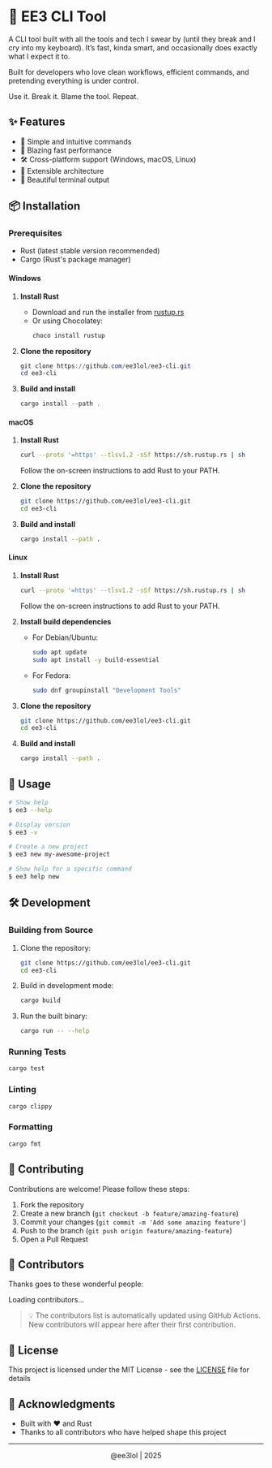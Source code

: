 # 🚀 EE3 CLI Tool

A CLI tool built with all the tools and tech I swear by (until they break and I cry into my keyboard). It’s fast, kinda smart, and occasionally does exactly what I expect it to.

Built for developers who love clean workflows, efficient commands, and pretending everything is under control.

Use it. Break it. Blame the tool. Repeat.

## ✨ Features

- 🎯 Simple and intuitive commands
- 🚀 Blazing fast performance
- 🛠️ Cross-platform support (Windows, macOS, Linux)
- 🔌 Extensible architecture
- 🎨 Beautiful terminal output

## 📦 Installation

### Prerequisites

- Rust (latest stable version recommended)
- Cargo (Rust's package manager)

#### Windows

1. **Install Rust**
   - Download and run the installer from [rustup.rs](https://rustup.rs/)
   - Or using Chocolatey:
     ```powershell
     choco install rustup
     ```

2. **Clone the repository**
   ```powershell
   git clone https://github.com/ee3lol/ee3-cli.git
   cd ee3-cli
   ```

3. **Build and install**
   ```powershell
   cargo install --path .
   ```

#### macOS

1. **Install Rust**
   ```bash
   curl --proto '=https' --tlsv1.2 -sSf https://sh.rustup.rs | sh
   ```
   Follow the on-screen instructions to add Rust to your PATH.

2. **Clone the repository**
   ```bash
   git clone https://github.com/ee3lol/ee3-cli.git
   cd ee3-cli
   ```

3. **Build and install**
   ```bash
   cargo install --path .
   ```

#### Linux

1. **Install Rust**
   ```bash
   curl --proto '=https' --tlsv1.2 -sSf https://sh.rustup.rs | sh
   ```
   Follow the on-screen instructions to add Rust to your PATH.

2. **Install build dependencies**
   - For Debian/Ubuntu:
     ```bash
     sudo apt update
     sudo apt install -y build-essential
     ```
   - For Fedora:
     ```bash
     sudo dnf groupinstall "Development Tools"
     ```

3. **Clone the repository**
   ```bash
   git clone https://github.com/ee3lol/ee3-cli.git
   cd ee3-cli
   ```

4. **Build and install**
   ```bash
   cargo install --path .
   ```

## 🚀 Usage

```bash
# Show help
$ ee3 --help

# Display version
$ ee3 -v

# Create a new project
$ ee3 new my-awesome-project

# Show help for a specific command
$ ee3 help new
```

## 🛠 Development

### Building from Source

1. Clone the repository:
   ```bash
   git clone https://github.com/ee3lol/ee3-cli.git
   cd ee3-cli
   ```

2. Build in development mode:
   ```bash
   cargo build
   ```

3. Run the built binary:
   ```bash
   cargo run -- --help
   ```

### Running Tests

```bash
cargo test
```

### Linting

```bash
cargo clippy
```

### Formatting

```bash
cargo fmt
```

## 🤝 Contributing

Contributions are welcome! Please follow these steps:

1. Fork the repository
2. Create a new branch (`git checkout -b feature/amazing-feature`)
3. Commit your changes (`git commit -m 'Add some amazing feature'`)
4. Push to the branch (`git push origin feature/amazing-feature`)
5. Open a Pull Request

## 👥 Contributors

Thanks goes to these wonderful people:

<!-- Contributors START -->
<style>
  .contributor-avatar {
    width: 100px;
    height: 100px;
    border-radius: 50%;
    object-fit: cover;
    border: 3px solid #2f80ed;
    transition: transform 0.3s ease;
  }
  .contributor-avatar:hover {
    transform: scale(1.1);
  }
  .contributor-cell {
    padding: 10px;
    text-align: center;
  }
  .contributor-name {
    margin: 5px 0 0;
    font-weight: 600;
  }
</style>

<div id="contributors-container">
  <!-- This will be populated by the GitHub Action -->
  <p>Loading contributors...</p>
</div>

<!-- This script will be used to fetch and display contributors -->
<script>
  // This script will be replaced by the GitHub Action
  // It's here just as a fallback for local viewing
  const contributors = [
    {
      login: 'ee3lol',
      html_url: 'https://github.com/ee3lol',
      avatar_url: 'https://github.com/ee3lol.png',
      contributions: '💻'  // Default emoji for now
    }
  ];
  
  const container = document.getElementById('contributors-container');
  if (container) {
    container.innerHTML = `
      <table>
        <tr>
          ${contributors.map(contributor => `
            <td class="contributor-cell">
              <a href="${contributor.html_url}" target="_blank">
                <img 
                  class="contributor-avatar"
                  src="${contributor.avatar_url}" 
                  alt="${contributor.login}"
                  title="${contributor.login}"
                />
                <p class="contributor-name">${contributor.login}</p>
              </a>
              <a href="https://github.com/ee3lol/ee3-cli/commits?author=${contributor.login}" title="Code">
                ${contributor.contributions}
              </a>
            </td>
          `).join('')}
        </tr>
      </table>
    `;
  }
</script>
<!-- Contributors END -->

> 💡 The contributors list is automatically updated using GitHub Actions. New contributors will appear here after their first contribution.

## 📄 License

This project is licensed under the MIT License - see the [LICENSE](LICENSE) file for details

## 🙏 Acknowledgments

- Built with ❤️ and Rust
- Thanks to all contributors who have helped shape this project

---

<div align="center">
 @ee3lol | 2025
</div>
